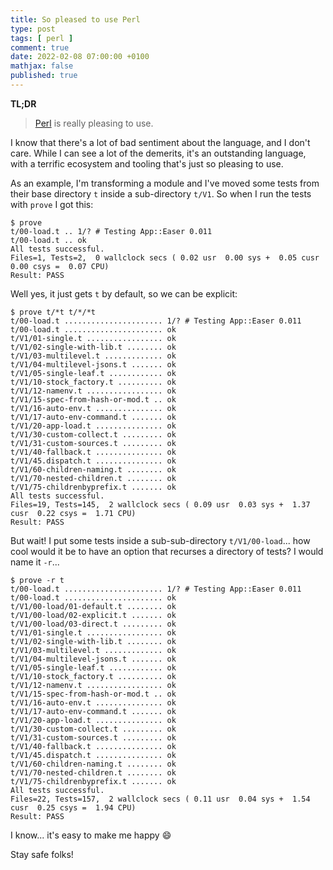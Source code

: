 ```yaml
---
title: So pleased to use Perl
type: post
tags: [ perl ]
comment: true
date: 2022-02-08 07:00:00 +0100
mathjax: false
published: true
---
```


**TL;DR**

> [Perl][] is really pleasing to use.

I know that there's a lot of bad sentiment about the language, and I
don't care. While I can see a lot of the demerits, it's an outstanding
language, with a terrific ecosystem and tooling that's just so pleasing
to use.

As an example, I'm transforming a module and I've moved some tests from
their base directory `t` inside a sub-directory `t/V1`. So when I run
the tests with `prove` I got this:

```
$ prove
t/00-load.t .. 1/? # Testing App::Easer 0.011
t/00-load.t .. ok   
All tests successful.
Files=1, Tests=2,  0 wallclock secs ( 0.02 usr  0.00 sys +  0.05 cusr  0.00 csys =  0.07 CPU)
Result: PASS
```

Well yes, it just gets `t` by default, so we can be explicit:

```
$ prove t/*t t/*/*t
t/00-load.t ...................... 1/? # Testing App::Easer 0.011
t/00-load.t ...................... ok   
t/V1/01-single.t ................. ok    
t/V1/02-single-with-lib.t ........ ok   
t/V1/03-multilevel.t ............. ok    
t/V1/04-multilevel-jsons.t ....... ok   
t/V1/05-single-leaf.t ............ ok   
t/V1/10-stock_factory.t .......... ok    
t/V1/12-namenv.t ................. ok    
t/V1/15-spec-from-hash-or-mod.t .. ok    
t/V1/16-auto-env.t ............... ok    
t/V1/17-auto-env-command.t ....... ok    
t/V1/20-app-load.t ............... ok   
t/V1/30-custom-collect.t ......... ok   
t/V1/31-custom-sources.t ......... ok   
t/V1/40-fallback.t ............... ok   
t/V1/45.dispatch.t ............... ok   
t/V1/60-children-naming.t ........ ok   
t/V1/70-nested-children.t ........ ok   
t/V1/75-childrenbyprefix.t ....... ok   
All tests successful.
Files=19, Tests=145,  2 wallclock secs ( 0.09 usr  0.03 sys +  1.37 cusr  0.22 csys =  1.71 CPU)
Result: PASS
```

But wait! I put some tests inside a sub-sub-directory `t/V1/00-load`...
how cool would it be to have an option that recurses a directory of
tests? I would name it `-r`...

```
$ prove -r t
t/00-load.t ...................... 1/? # Testing App::Easer 0.011
t/00-load.t ...................... ok   
t/V1/00-load/01-default.t ........ ok   
t/V1/00-load/02-explicit.t ....... ok   
t/V1/00-load/03-direct.t ......... ok   
t/V1/01-single.t ................. ok    
t/V1/02-single-with-lib.t ........ ok   
t/V1/03-multilevel.t ............. ok    
t/V1/04-multilevel-jsons.t ....... ok   
t/V1/05-single-leaf.t ............ ok   
t/V1/10-stock_factory.t .......... ok    
t/V1/12-namenv.t ................. ok    
t/V1/15-spec-from-hash-or-mod.t .. ok    
t/V1/16-auto-env.t ............... ok    
t/V1/17-auto-env-command.t ....... ok    
t/V1/20-app-load.t ............... ok   
t/V1/30-custom-collect.t ......... ok   
t/V1/31-custom-sources.t ......... ok   
t/V1/40-fallback.t ............... ok   
t/V1/45.dispatch.t ............... ok   
t/V1/60-children-naming.t ........ ok   
t/V1/70-nested-children.t ........ ok   
t/V1/75-childrenbyprefix.t ....... ok   
All tests successful.
Files=22, Tests=157,  2 wallclock secs ( 0.11 usr  0.04 sys +  1.54 cusr  0.25 csys =  1.94 CPU)
Result: PASS
```

I know... it's easy to make me happy 😄

Stay safe folks!


[Perl]: https://www.perl.org/
